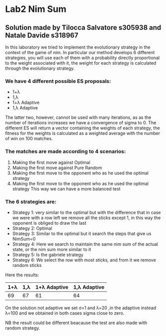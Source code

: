# Lab2 Nim Sum 
## Solution made by Tilocca Salvatore s305938 and Natale Davide s318967 
In this laboratory we tried to implement the evolutionary strategy in the context of the game of nim. In particular our method develops 6 different strategies,  you will use each of them with a probability directly proportional to the weight associated with it, the weight for each strategy is calculated through the evolutionary strategy. 
### We have 4 different possible ES proposals:
- 1+λ
- 1,λ
- 1+λ Adaptive
- 1,λ Adaptive

  
The latter two, however, cannot be used with many iterations, as as the number of iterations increases we have a convergence of sigma to 0. 
The different ES will return a vector containing the weights of each strategy, the fitness for the weights is calculated as a weighted average with the number of win on 100 matches.
### The matches are made according to 4 scenarios:
1. Making the first move against Optimal
2. Making the first move against Pure Random
3. Making the first move to the opponent who as he used the optimal strategy
4. Making the first move to the opponent who as he used the optimal strategy
This way we can have a more balanced test
### The 6 strategies are:
- Strategy 1: very similar to the optimal but with the difference that in case we were with a row left we remove all the sticks except 1, in this way the opponent is obliged to draw the last
- Strategy 2: Optimal 
- Strategy 3: Similar to the optimal but it search the steps that give us NimSum=0
- Strategy 4: Here we search to maintain the same nim sum of the actual state, or the nim sum more similar to it
- Strategy 5: Is the gabriele strategy
- Strategy 6: We select the row with most sticks, and from it we remove random sticks 

Here the results:

| 1+λ | 1,λ |  1+λ Adaptive | 1,λ Adaptive |
|-----|-----|---------------|--------------|
| 69  | 67  |       61      | 64|

On the solution not adaptive we set σ=1 and λ=20 ,in the adaptive instead λ=100 and we obtained in both cases sigma close to zero.


NB the result could be different beacause the test are also made with random strategy.

